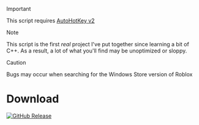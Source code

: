 > [!IMPORTANT]
> This script requires [AutoHotKey v2](https://autohotkey.com/download/ahk-v2.exe)

> [!NOTE]
> This script is the first *real* project I've put together since learning a bit of C++. As a result, a lot of what you'll find may be unoptimized or sloppy.

> [!CAUTION]
> Bugs may occur when searching for the Windows Store version of Roblox

# **Download**
[![GitHub Release](https://img.shields.io/github/v/release/WoahItsJeebus/Roblox-Anti-AFK?sort=semver&display_name=release&style=for-the-badge&label=Latest)](https://github.com/user-attachments/files/17611155/Roblox.Anti-AFK_1.0.0.zip)
